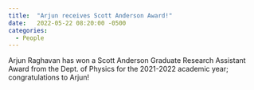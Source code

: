 ```yaml
---
title:  "Arjun receives Scott Anderson Award!"
date:   2022-05-22 08:20:00 -0500
categories:
  - People
---
```


Arjun Raghavan has won a Scott Anderson Graduate Research Assistant Award from the Dept. of Physics for the 2021-2022 academic year; congratulations to Arjun!
